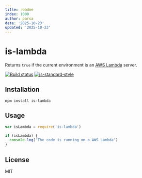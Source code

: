 ```yaml
---
title: readme
index: 1000
author: parsa
date: '2025-10-23'
updated: '2025-10-23'
---
```

# is-lambda

Returns `true` if the current environment is an [AWS
Lambda](https://aws.amazon.com/lambda/) server.

[![Build status](https://travis-ci.org/watson/is-lambda.svg?branch=master)](https://travis-ci.org/watson/is-lambda)
[![js-standard-style](https://img.shields.io/badge/code%20style-standard-brightgreen.svg?style=flat)](https://github.com/feross/standard)

## Installation

```
npm install is-lambda
```

## Usage

```js
var isLambda = require('is-lambda')

if (isLambda) {
  console.log('The code is running on a AWS Lambda')
}
```

## License

MIT
